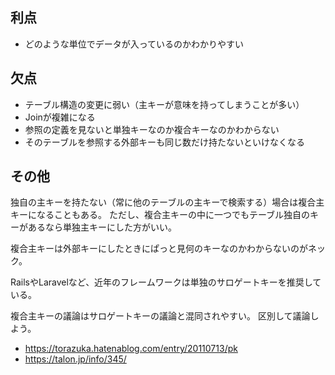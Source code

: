 ## 利点

- どのような単位でデータが入っているのかわかりやすい

## 欠点

- テーブル構造の変更に弱い（主キーが意味を持ってしまうことが多い）
- Joinが複雑になる
- 参照の定義を見ないと単独キーなのか複合キーなのかわからない
- そのテーブルを参照する外部キーも同じ数だけ持たないといけなくなる

## その他

独自の主キーを持たない（常に他のテーブルの主キーで検索する）場合は複合主キーになることもある。
ただし、複合主キーの中に一つでもテーブル独自のキーがあるなら単独主キーにした方がいい。

複合主キーは外部キーにしたときにぱっと見何のキーなのかわからないのがネック。

RailsやLaravelなど、近年のフレームワークは単独のサロゲートキーを推奨している。

複合主キーの議論はサロゲートキーの議論と混同されやすい。
区別して議論しよう。

- https://torazuka.hatenablog.com/entry/20110713/pk
- https://talon.jp/info/345/
